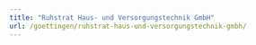 ```yaml
---
title: "Ruhstrat Haus- und Versorgungstechnik GmbH"
url: /goettingen/ruhstrat-haus-und-versorgungstechnik-gmbh/
---
```

